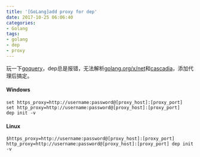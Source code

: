 ```yaml
---
title: '[GoLang]add proxy for dep'
date: 2017-10-25 06:06:40
categories: 
- Golang
tags: 
- golang
- dep
- proxy
---
```

玩一下[goquery](https://github.com/PuerkitoBio/goquery)，dep总是报错，无法解析[golang.org/x/net](https://godoc.org/golang.org/x/net)和[cascadia](https://github.com/andybalholm/cascadia)，添加代理后搞定。

#### Windows
```
set https_proxy=http://username:password@[proxy_host]:[proxy_port]
set http_proxy=http://username:password@[proxy_host]:[proxy_port]
dep init -v
```

#### Linux
```
$https_proxy=http://username:password@[proxy_host]:[proxy_port] http_proxy=http://username:password@[proxy_host]:[proxy_port] dep init -v
```
